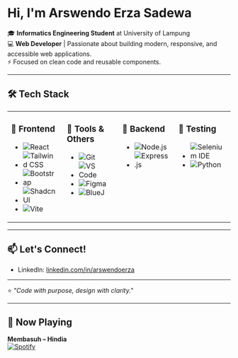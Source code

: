 # Hi, I'm Arswendo Erza Sadewa

🎓 **Informatics Engineering Student** at University of Lampung  
💻 **Web Developer** | Passionate about building modern, responsive, and accessible web applications.  
⚡ Focused on clean code and reusable components.

---

## 🛠️ Tech Stack

<table style="width:100%; border-collapse:collapse;">
  <tr>
    <td valign="top" style="width:25%; vertical-align:top; padding-right:15px;">

### 🚀 Frontend
- ![React](https://img.shields.io/badge/-React-61DAFB?logo=react&logoColor=white&style=flat-square)  
- ![Tailwind CSS](https://img.shields.io/badge/-Tailwind_CSS-38B2AC?logo=tailwind-css&logoColor=white&style=flat-square)  
- ![Bootstrap](https://img.shields.io/badge/-Bootstrap-7952B3?logo=bootstrap&logoColor=white&style=flat-square)  
- ![Shadcn UI](https://img.shields.io/badge/-Shadcn_UI-000000?style=flat-square)  
- ![Vite](https://img.shields.io/badge/-Vite-646CFF?logo=vite&logoColor=white&style=flat-square)

</td>
<td valign="top" style="width:25%; vertical-align:top; padding-right:15px;">

### 🔧 Tools & Others
- ![Git](https://img.shields.io/badge/-Git-F05032?logo=git&logoColor=white&style=flat-square)  
- ![VS Code](https://img.shields.io/badge/-VS_Code-007ACC?logo=visual-studio-code&logoColor=white&style=flat-square)  
- ![Figma](https://img.shields.io/badge/-Figma-F24E1E?logo=figma&logoColor=white&style=flat-square)  
- ![BlueJ](https://img.shields.io/badge/-BlueJ-002A5C?style=flat-square)

</td>
<td valign="top" style="width:25%; vertical-align:top; padding-right:15px;">

### 🧠 Backend
- ![Node.js](https://img.shields.io/badge/-Node.js-339933?logo=node.js&logoColor=white&style=flat-square)  
- ![Express.js](https://img.shields.io/badge/-Express.js-000000?logo=express&logoColor=white&style=flat-square)

</td>
<td valign="top" style="width:25%; vertical-align:top;">

### 🧪 Testing
- ![Selenium IDE](https://img.shields.io/badge/-Selenium_IDE-43B02A?logo=selenium&logoColor=white&style=flat-square)  
- ![Python](https://img.shields.io/badge/-Python-3776AB?logo=python&logoColor=white&style=flat-square)

</td>
  </tr>
</table>

---

## 📫 Let's Connect!

- LinkedIn: [linkedin.com/in/arswendoerza](https://www.linkedin.com/in/arswendo-erza-sadewa-71ba172b7/)

---

⭐️ _"Code with purpose, design with clarity."_

---

## 🎵 Now Playing

**Membasuh – Hindia**  
[![Spotify](https://img.shields.io/badge/Play%20on%20Spotify-1DB954?logo=spotify&logoColor=white&style=for-the-badge)](https://open.spotify.com/track/7HpjUtZgD1pVtxZ1WEPVYt)

